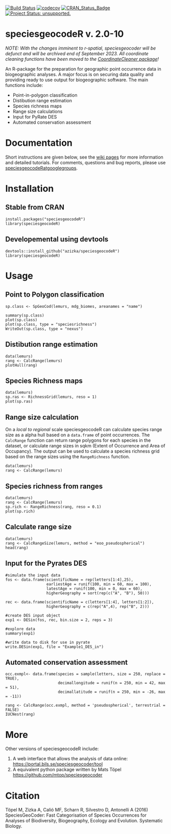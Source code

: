 [![Build Status](https://travis-ci.org/azizka/speciesgeocodeR.svg?branch=master)](https://travis-ci.org/azizka/speciesgeocodeR)
[![codecov](https://codecov.io/gh/azizka/speciesgeocodeR/branch/master/graph/badge.svg)](https://codecov.io/gh/azizka/speciesgeocodeR)
[![CRAN_Status_Badge](http://www.r-pkg.org/badges/version/speciesgeocodeR)](https://cran.r-project.org/package=speciesgeocodeR)
[![Project Status: unsupported.](https://www.repostatus.org/badges/latest/unsupported.svg)](https://www.repostatus.org/#unsupported)

# speciesgeocodeR v. 2.0-10

*NOTE: With the changes imminent to r-spatial, speciesgeocoder will be defunct and will be archived end of September 2023. All coordinate cleaning functions have been moved to the [CoordinateCleaner package](https://github.com/azizka/CoordinateCleaner)!*

An R-package for the preparation for geographic point occurrence data in biogeographic analyses. A major focus is on securing data quality and providing ready to use output for biogeographic software. The main functions include:

* Point-in-polygon classification
* Distibution range estimation
* Species richness maps
* Range size calculations
* Input for PyRate DES
* Automated conservation assessment

# Documentation
Short instructions are given below, see the [wiki pages](https://github.com/azizka/speciesgeocodeR/wiki) for more information and detailed tutorials. For comments, questions and bug reports, please use [speciesgeocodeRatgooglegroups](speciesgeocodeR@googlegroups).

# Installation
## Stable from CRAN

```
install.packages("speciesgeocodeR")
library(speciesgeocodeR)
```

## Developemental using devtools

```
devtools::install_github("azizka/speciesgeocodeR")
library(speciesgeocodeR)
```

# Usage
## Point to Polygon classification

```{r, evaluate = F}
sp.class <- SpGeoCod(lemurs, mdg_biomes, areanames = "name")

summary(sp.class)
plot(sp.class)
plot(sp.class, type = "speciesrichness")
WriteOut(sp.class, type = "nexus")
```

## Distibution range estimation
```
data(lemurs)
rang <- CalcRange(lemurs)
plotHull(rang)
```

## Species Richness maps

```{r, evaluate = F}
data(lemurs)
sp.ras <- RichnessGrid(lemurs, reso = 1)
plot(sp.ras)
```

## Range size calculation
On a *local to regional* scale speciesgeocodeR can calculate species range size as a alpha hull based on a `data.frame` of point occurrences. The `CalcRange` function can return range polygons for each species in the dataset, or calculate range sizes in sqkm (Extent of Occurrence and Area of Occupancy). The output can be used to calculate a species richness grid based on the range sizes using the `RangeRichness` function.

```{r, evaluate = F}
data(lemurs)
rang <- CalcRange(lemurs)
```

## Species richness from ranges
```
data(lemurs)
rang <- CalcRange(lemurs)
sp.rich <- RangeRichness(rang, reso = 0.1)
plot(sp.rich)
```

## Calculate range size
```
data(lemurs)
rang <- CalcRangeSize(lemurs, method = "eoo_pseudospherical")
head(rang)
```
## Input for the Pyrates DES 

```{r, evaluate = F}
#simulate the input data
fos <- data.frame(scientificName = rep(letters[1:4],25),
                  earliestAge = runif(100, min = 60, max = 100),
                  latestAge = runif(100, min = 0, max = 60),
                  higherGeography = sort(rep(c("A", "B"), 50)))

rec <- data.frame(scientificName = c(letters[1:4], letters[1:2]),
                  higherGeography = c(rep("A",4), rep("B", 2)))

#create DES input object
exp1 <- DESin(fos, rec, bin.size = 2, reps = 3)

#explore data
summary(exp1)

#write data to disk for use in pyrate
write.DESin(exp1, file = "Example1_DES_in")
```

## Automated conservation assessment
```
occ.exmpl<- data.frame(species = sample(letters, size = 250, replace = TRUE),
                       decimallongitude = runif(n = 250, min = 42, max = 51),
                       decimallatitude = runif(n = 250, min = -26, max = -11))

rang <- CalcRange(occ.exmpl, method = 'pseudospherical', terrestrial = FALSE)
IUCNest(rang)
```
# More
Other versions of speciesgeocodeR include:
1. A web interface that allows the analysis of data online: https://portal.bils.se/speciesgeocoder/tool
2. A equivalent python package written by Mats Töpel https://github.com/mtop/speciesgeocoder

# Citation
Töpel M, Zizka A, Calió MF, Scharn R, Silvestro D, Antonelli A (2016) SpeciesGeoCoder: Fast Categorisation of Species Occurrences for Analyses of Biodiversity, Biogeography, Ecology and Evolution. Systematic Biology.

